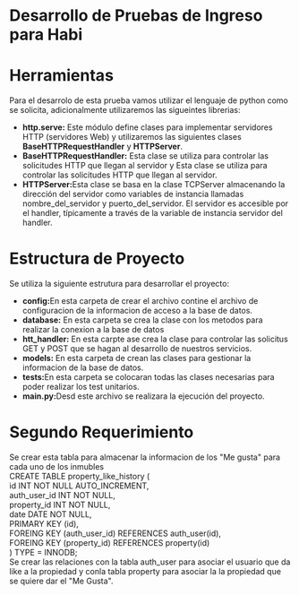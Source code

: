 Desarrollo de Pruebas de Ingreso para Habi
==========================================
# Herramientas
  Para el desarrolo de esta prueba vamos utilizar el lenguaje de python como se solicita, adicionalmente utilizaremos las sigueintes librerias:
  <ul>
    <li><b>http.serve:</b> Este módulo define clases para implementar servidores HTTP (servidores Web) y utilizaremos las siguientes clases           <b>BaseHTTPRequestHandler</b> y <b>HTTPServer</b>.</li>
  <li><b>BaseHTTPRequestHandler:</b> Esta clase se utiliza para controlar las solicitudes HTTP que llegan al servidor y Esta clase se utiliza para controlar las solicitudes HTTP que llegan al servidor.</li>
  <li><b>HTTPServer:</b>Esta clase se basa en la clase TCPServer almacenando la dirección del servidor como variables de instancia llamadas nombre_del_servidor y puerto_del_servidor. El servidor es accesible por el handler, típicamente a través de la variable de instancia servidor del handler.</li>
  </ul>
  
 # Estructura de Proyecto
 Se utiliza la siguiente estrutura para desarrollar el proyecto:
 <ul>
  <li><b>config:</b>En esta carpeta de crear el archivo contine el archivo de configuracion de la informacion de acceso a la base de datos.</li>
  <li><b>database:</b> En esta carpeta se crea la clase con los metodos para realizar la conexion a la base de datos</li>
  <li><b>htt_handler:</b> En esta carpte ase crea la clase para controlar las solicitus GET y POST que se hagan al desarrollo de nuestros servicios.</li>
  <li><b>models:</b> En esta carpeta de crean las clases para gestionar la informacion de la base de datos.</li>
  <li><b>tests:</b>En esta carpeta se colocaran todas las clases necesarias para poder realizar los test unitarios.</li>
  <li><b>main.py:</b>Desd este archivo se realizara la ejecución del proyecto.</li>
</ul>

# Segundo Requerimiento
Se crear esta tabla para almacenar la informacion de los "Me gusta" para cada uno de los inmubles</br>
CREATE TABLE property_like_history (</br>
  id INT NOT NULL AUTO_INCREMENT,</br>
  auth_user_id INT NOT NULL,</br>
  property_id INT NOT NULL,</br>
  date DATE NOT NULL,</br>
  PRIMARY KEY (id),</br>
  FOREING KEY (auth_user_id) REFERENCES auth_user(id),</br>
  FOREING KEY (property_id) REFERENCES property(id)</br>
 ) TYPE = INNODB;</br>
 Se crear las relaciones con la tabla auth_user para asociar el usuario que da like a la propiedad y conla tabla property para asociar la la propiedad que se quiere dar el "Me Gusta".
